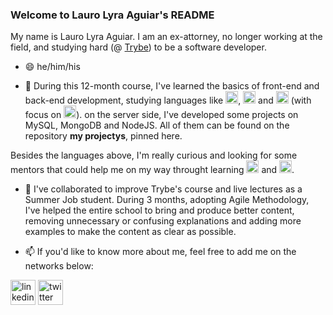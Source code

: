 ### Welcome to Lauro Lyra Aguiar's README
My name is Lauro Lyra Aguiar. I am an ex-attorney, no longer working at the field, and studying hard (@ [Trybe](https://www.betrybe.com)) to be a software developer.
- 😄 he/him/his

- 🌱 During this 12-month course, I've learned the basics of front-end and back-end development, studying languages like <img src="https://devicons.github.io/devicon/devicon.git/icons/html5/html5-original-wordmark.svg" alt="HTML" width="20" height="20"/>, <img src="https://devicons.github.io/devicon/devicon.git/icons/css3/css3-original-wordmark.svg" alt="CSS" width="20" height="20"/> and <img src="https://devicons.github.io/devicon/devicon.git/icons/javascript/javascript-original.svg" alt="JavaScript" width="20" height="20"/> (with focus on <img src="https://devicons.github.io/devicon/devicon.git/icons/react/react-original.svg" alt="React" width="20" height="20"/>). on the server side, I've developed some projects on MySQL, MongoDB and NodeJS. All of them can be found on the repository **my projectys**, pinned here.

Besides the languages above, I'm really curious and looking for some mentors that could help me on my way throught learning <img src="https://devicons.github.io/devicon/devicon.git/icons/python/python-original-wordmark.svg" alt="Python" width="20" height="20"/> and <img src="https://devicons.github.io/devicon/devicon.git/icons/php/php-original.svg" alt="PHP" width="20" height="20"/>.

- 👯 I've collaborated to improve Trybe's course and live lectures as a Summer Job student. During 3 months, adopting Agile Methodology, I've helped the entire school to bring and produce better content, removing unnecessary or confusing explanations and adding more examples to make the content as clear as possible.

- 📫 If you'd like to know more about me, feel free to add me on the networks below:

<a href="http://www.linkedin.com/in/laurolyra"><img src="https://devicons.github.io/devicon/devicon.git/icons/linkedin/linkedin-plain.svg" alt="linkedin" width="40" height="40"/></a>
<a href="http://www.twitter.com/laurolyra"><img src="https://devicons.github.io/devicon/devicon.git/icons/twitter/twitter-original.svg" alt="twitter" width="40" height="40"/></a>
